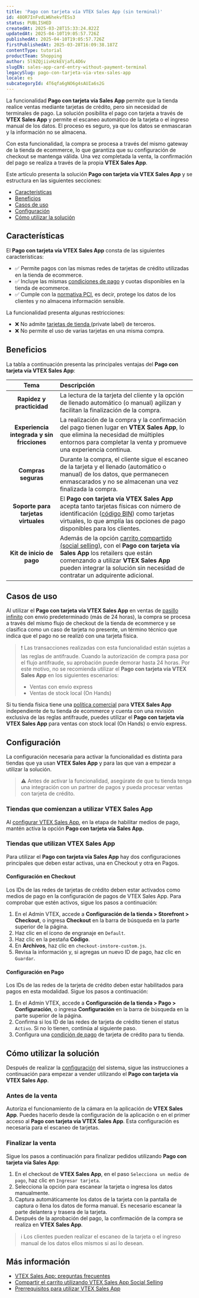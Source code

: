 ```yaml
---
title: 'Pago con tarjeta vía VTEX Sales App (sin terminal)'
id: 48OR7InFvdLW6hekvfESs3
status: PUBLISHED
createdAt: 2025-03-28T15:33:24.822Z
updatedAt: 2025-04-10T19:05:57.726Z
publishedAt: 2025-04-10T19:05:57.726Z
firstPublishedAt: 2025-03-28T16:09:38.187Z
contentType: tutorial
productTeam: Shopping
author: 5l9ZQjiivHzkEVjafL4O6v
slugEN: sales-app-card-entry-without-payment-terminal
legacySlug: pago-con-tarjeta-via-vtex-sales-app
locale: es
subcategoryId: 4T6qfa6gNO6g4sAUIa6s2G
---
```


La funcionalidad **Pago con tarjeta vía Sales App** permite que la tienda realice ventas mediante tarjetas de crédito, pero sin necesidad de terminales de pago. La solución posibilita el pago con tarjeta a través de **VTEX Sales App** y permite el escaneo automático de la tarjeta o el ingreso manual de los datos. El proceso es seguro, ya que los datos se enmascaran y la información no se almacena.

Con esta funcionalidad, la compra se procesa a través del mismo gateway de la tienda de ecommerce, lo que garantiza que su configuración de checkout se mantenga válida. Una vez completada la venta, la confirmación del pago se realiza a través de la propia **VTEX Sales App**.

Este artículo presenta la solución **Pago con tarjeta vía VTEX Sales App** y se estructura en las siguientes secciones:

- [Características](#caracteristicas)
- [Beneficios](#beneficios) 
- [Casos de uso](#casos-de-uso)
- [Configuración](#configuracion)
- [Cómo utilizar la solución](#como-utilizar-la-solucion)

## Características

El **Pago con tarjeta vía VTEX Sales App** consta de las siguientes características:

- ✅ Permite pagos con las mismas redes de tarjetas de crédito utilizadas en la tienda de ecommerce.
- ✅ Incluye las mismas [condiciones de pago](/es/tutorial/diferenca-entre-meios-de-pagamento-e-condicoes-de-pagamento--3azJenhGFyUy2gsocms42Q) y cuotas disponibles en la tienda de ecommerce.
- ✅ Cumple con la [normativa PCI](/es/tutorial/o-que-e-o-pci-ssc), es decir, protege los datos de los clientes y no almacena información sensible.

La funcionalidad presenta algunas restricciones:

- ❌ No admite [tarjetas de tienda ](/es/tutorial/configurar-pagamentos-com-cartoes-de-loja-bandeira-propria--428FgVdSGQUeAOoogkaIw4)(private label) de terceros.
- ❌ No permite el uso de varias tarjetas en una misma compra.

## Beneficios

La tabla a continuación presenta las principales ventajas del **Pago con tarjeta vía VTEX Sales App**:

| **Tema** | **Descripción** |
| :---: | :--- |
| **Rapidez y practicidad** | La lectura de la tarjeta del cliente y la opción de llenado automático (o manual) agilizan y facilitan la finalización de la compra. |
| **Experiencia integrada y sin fricciones** | La realización de la compra y la confirmación del pago tienen lugar en **VTEX Sales App**, lo que elimina la necesidad de múltiples entornos para completar la venta y promueve una experiencia continua. |
| **Compras seguras** | Durante la compra, el cliente sigue el escaneo de la tarjeta y el llenado (automático o manual) de los datos, que permanecen enmascarados y no se almacenan una vez finalizada la compra. |
| **Soporte para tarjetas virtuales** | El **Pago con tarjeta vía VTEX Sales App** acepta tanto tarjetas físicas con número de identificación ([código BIN](/es/tutorial/cadastrar-informacoes-de-bins--7xvo4JJ53WM7aLzufdC4au)) como tarjetas virtuales, lo que amplía las opciones de pago disponibles para los clientes. |
| **Kit de inicio de pago** | Además de la opción [carrito compartido (social selling)](/es/tracks/instore-usando-o-app--4BYzQIwyOHvnmnCYQgLzdr/6deiffo22iKkY27PkfstXy), con el **Pago con tarjeta vía Sales App** los retailers que están comenzando a utilizar **VTEX Sales App** pueden integrar la solución sin necesidad de contratar un adquirente adicional. |

## Casos de uso

Al utilizar el **Pago con tarjeta vía VTEX Sales App** en ventas de [pasillo infinito](/es/tracks/estrategias-de-comercio-unificado--3WGDRRhc3vf1MJb9zGncnv/40KMlmGI5tN0r0KPCDWgGn) con envío predeterminado (más de 24 horas), la compra se procesa a través del mismo flujo de checkout de la tienda de ecommerce y se clasifica como un caso de tarjeta no presente, un término técnico que indica que el pago no se realizó con una tarjeta física.

> ❗ Las transacciones realizadas con esta funcionalidad están sujetas a las reglas de antifraude. Cuando la autorización de compra pasa por el flujo antifraude, su aprobación puede demorar hasta 24 horas. Por este motivo, no se recomienda utilizar el **Pago con tarjeta vía VTEX Sales App** en los siguientes escenarios:<ul><li>Ventas con envío express</li><li>Ventas de stock local (On Hands)</li></ul>

Si tu tienda física tiene una [política comercial](/es/tutorial/como-funciona-uma-politica-comercial--6Xef8PZiFm40kg2STrMkMV) para **VTEX Sales App** independiente de tu tienda de ecommerce y cuenta con una revisión exclusiva de las reglas antifraude, puedes utilizar el **Pago con tarjeta vía VTEX Sales App** para ventas con stock local (On Hands) o envío express.

## Configuración

La configuración necesaria para activar la funcionalidad es distinta para tiendas que ya usan **VTEX Sales App** y para las que van a empezar a utilizar la solución.

> ⚠️ Antes de activar la funcionalidad, asegúrate de que tu tienda tenga una integración con un partner de pagos y pueda procesar ventas con tarjeta de crédito.

### Tiendas que comienzan a utilizar VTEX Sales App

Al [configurar VTEX Sales App](/es/tracks/instore-primeiros-passos-e-configuracoes--zav76TFEZlAjnyBVL5tRc/4L5SoLxE8O3YkxF7FKymrO), en la etapa de habilitar medios de pago, mantén activa la opción <i class="fas fa-toggle-on" aria-hidden="true"></i> **Pago con tarjeta vía Sales App.**

### Tiendas que utilizan VTEX Sales App

Para utilizar el **Pago con tarjeta vía Sales App** hay dos configuraciones principales que deben estar activas, una en Checkout y otra en Pagos.

#### Configuración en Checkout 

Los IDs de las redes de tarjetas de crédito deben estar activados como medios de pago en la configuración de pagos de VTEX Sales App. Para comprobar que estén activos, sigue los pasos a continuación:

1. En el Admin VTEX, accede a **Configuración de la tienda > Storefront > Checkout**, o ingresa **Checkout** en la barra de búsqueda en la parte superior de la página.
2. Haz clic en el ícono de <i class="fas fa-cog" alt="engrenagem azul" aria-hidden="true"></i> engranaje en `Default`.
3. Haz clic en la pestaña **Código**.
4. En **Archivos**, haz clic en `checkout-instore-custom.js`.
5. Revisa la información y, si agregas un nuevo ID de pago, haz clic en `Guardar`. 

#### Configuración en Pago

Los IDs de las redes de la tarjeta de crédito deben estar habilitados para pagos en esta modalidad. Sigue los pasos a continuación:

1. En el Admin VTEX, accede a **Configuración de la tienda > Pago > Configuración**, o ingresa **Configuración** en la barra de búsqueda en la parte superior de la página.
2. Confirma si los ID de las redes de tarjeta de crédito tienen el status `Activo`. Si no lo tienen, continúa al siguiente paso.
3. Configura una [condición de pago](/es/tutorial/condicoes-de-pagamento--tutorials_455) de tarjeta de crédito para tu tienda.

## Cómo utilizar la solución

Después de realizar la [configuración](#configuracion) del sistema, sigue las instrucciones a continuación para empezar a vender utilizando el **Pago con tarjeta vía VTEX Sales App**.

### Antes de la venta

Autoriza el funcionamiento de la cámara en la aplicación de **VTEX Sales App**. Puedes hacerlo desde la configuración de la aplicación o en el primer acceso al **Pago con tarjeta vía VTEX Sales App**. Esta configuración es necesaria para el escaneo de tarjetas.

### Finalizar la venta

Sigue los pasos a continuación para finalizar pedidos utilizando **Pago con tarjeta vía Sales App**:

1. En el checkout de **VTEX Sales App**, en el paso `Selecciona un medio de pago`, haz clic en `Ingresar tarjeta`.
2. Selecciona la opción para escanear la tarjeta o ingresa los datos manualmente.
3. Captura automáticamente los datos de la tarjeta con la pantalla de captura o llena los datos de forma manual. Es necesario escanear la parte delantera y trasera de la tarjeta.
4. Después de la aprobación del pago, la confirmación de la compra se realiza en **VTEX Sales App**.

> ℹ️ Los clientes pueden realizar el escaneo de la tarjeta o el ingreso manual de los datos ellos mismos si así lo desean.

## Más información

- [VTEX Sales App: preguntas frecuentes](/es/tutorial/vtex-sales-app-faq--3CRKQHzflSW0DXenEHUpP5)
- [Compartir el carrito utilizando VTEX Sales App Social Selling](/es/tracks/instore-usando-o-app--4BYzQIwyOHvnmnCYQgLzdr/6deiffo22iKkY27PkfstXy)
- [Prerrequisitos para utilizar VTEX Sales App](/es/tracks/instore-primeiros-passos-e-configuracoes--zav76TFEZlAjnyBVL5tRc/1wtAanSRA3g2316dw7bw8u)

